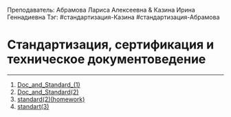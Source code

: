 Преподаватель: Абрамова Лариса Алексеевна & Казина Ирина Геннадиевна
Тэг: #cтандартизация-Казина #cтандартизация-Абрамова
# Стандартизация, сертификация и техническое документоведение
---
1. [Doc_and_Standard_(1)](standart(1).md)
2. [Doc_and_Standard(2)](standart(2).md)
3. [standard(2)(homework)](standard(2)(homework).md)
4. [standart(3)](standart(3).md)